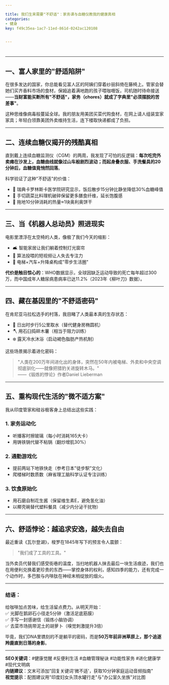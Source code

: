 ```yaml
---

title: 我们生来需要"不舒适"：家务课与血糖仪教我的健康真相 
categories:
- 健身
key: f49c35ea-1ac7-11ed-861d-0242ac120108


---
```


#  

---

## 一、富人家里的"舒适陷阱"  
在很多发达的国家，你总能看见富人区的阿姨们穿着纱丽斜倚在藤椅上。管家会替她们买齐香料市场的食材，保姆追着满地跑的孩子喂咖喱饭，司机随时待命接送——**当财富能买断所有"不舒适"，家务（chores）就成了字典里"必须摆脱的苦差事"**。  

这种思维像病毒般蔓延全球。我的朋友用美团买菜代购食材，在网上请人组装宜家家具；年轻白领靠美团外卖维持生活，连下楼取快递都成了负担。  

---

## 二、连续血糖仪揭开的残酷真相  
直到戴上连续血糖监测仪（CGM）的两周，我发现了可怕的反逻辑：**每次吃完外卖瘫在沙发上，血糖曲线就像过山车般剧烈波动；而起身叠衣服、手洗餐具的20分钟后，血糖值竟悄然回落**。  

科学验证了这种"不舒适"的价值：  
- 🔬 瑞典卡罗林斯卡医学院研究显示，饭后散步15分钟比静坐降低30%血糖峰值  
- 🥗 手切蔬菜比料理机破碎保留更多膳食纤维，延长饱腹感  
- 🧹 拖地10分钟消耗的热量≈1块奥利奥饼干  

---

## 三、当《机器人总动员》照进现实  
电影里漂浮在太空椅的人类，像极了我们今天的缩影：  
- 🛋️ 智能家居让我们躺着控制灯光窗帘  
- 📱 算法投喂的短视频让人失去专注力  
- 🚗 电梯+汽车+升降桌构成"零步生活圈"  

**代价是触目惊心的**：WHO数据显示，全球因缺乏运动导致的死亡每年超过300万，而中国成年人糖尿病患病率已达11.2%（2023年《柳叶刀》数据）。  

---

## 四、藏在基因里的"不舒适密码"  
在肯尼亚马拉松选手的村落，我目睹了人类最本真的生存状态：  
- 🌄 日出时步行5公里取水（替代健身房椭圆机）  
- 🪓 用石臼捣碎木薯（相当于阻力训练）  
- ❄️ 露天冷水沐浴（启动褐色脂肪产热机制）  

这些场景揭示着进化密码：  
> "人类在200万年间进化出的身体，突然在50年内被电梯、外卖和中央空调彻底驯化——就像把猎豹关进旋转木马。"  
> ——《锻炼的悖论》作者Daniel Lieberman  

---

## 五、重构现代生活的"微不适方案"  
我从印度管家和硅谷极客身上总结出这些实践：  

### 1. 家务运动化  
- 听播客时擦玻璃（每小时消耗165大卡）  
- 用铸铁锅代替不粘锅（翻炒增肌30%）  

### 2. 通勤游戏化  
- 提前两站下地铁快走（参考日本"徒步駅"文化）  
- 爬楼梯时数质数（麻省理工脑科学认证专注训练）  

### 3. 饮食原始化  
- 用石磨自制花生酱（保留维生素E，避免氢化油）  
- 以椰壳碗替代塑料餐具（减少内分泌干扰物）  

---

## 六、舒适悖论：越追求安逸，越失去自由  
最近重读《瓦尔登湖》，梭罗在1845年写下的预言令人震颤：  
> "我们成了工具的工具。"  

当外卖员代替我们感受街巷的温度，当扫地机器人抹去最后一块生活痕迹，我们也在用便利兑换着更珍贵的东西——掌控身体的权利，感知四季的能力，还有完成一个动作时，多巴胺与内啡肽在神经末梢绽放的烟火。  

---

### 结语：  
给咖啡加点苦味，给生活留点费力。从明天开始：  
✅ 光脚在鹅卵石小径走5分钟（激活足底筋膜）  
✅ 手写一封感谢信（锻炼小脑协调）  
✅ 去菜市场挑带泥土的胡萝卜（嗅觉刺激提升3倍）  

毕竟，我们DNA里镌刻的不是躺平的密码，而是**50万年前非洲草原上，那个追逐羚鹿直到日落的身影**。  

---
**SEO关键词**：#健康觉醒 #反便利生活 #血糖管理秘诀 #功能性家务 #进化健康学 #现代文明病  
**内链建议**：文末可添加"回复关键词'微不适'，获取10分钟家庭运动音频指南"  
**视觉提示**：配图建议用"印度妇女头顶水罐行走"与"办公室久坐族"对比图  


